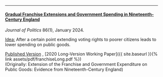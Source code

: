 ---

#### [Gradual Franchise Extensions and Government Spending in Nineteenth-Century England](https://www.journals.uchicago.edu/doi/10.1086/726930)

  _Journal of Politics_ 86(1), January 2024.

  <ins> Idea:</ins> After a certain point extending voting rights to poorer citizens leads to lower spending on public goods.  

  [Published Version](https://www.journals.uchicago.edu/doi/10.1086/726930) , [2020 Long-Version Working Paper]({{ site.baseurl }}{% link assets/pdf/franchiseLong.pdf %})
  <br>(Originally: Extension of the Franchise and Government Expenditure on Public Goods: Evidence from Nineteenth-Century England)

